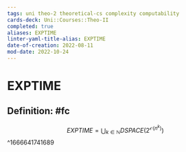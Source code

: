 ```yaml
---
tags: uni theo-2 theoretical-cs complexity computability
cards-deck: Uni::Courses::Theo-II
completed: true
aliases: EXPTIME
linter-yaml-title-alias: EXPTIME
date-of-creation: 2022-08-11
mod-date: 2022-10-24
---
```


# EXPTIME

## Definition: #fc
$$EXPTIME=\bigcup_{k\in\mathbb{N}}DSPACE(2^{\mathcal{O}(n^k)})$$
^1666641741689
